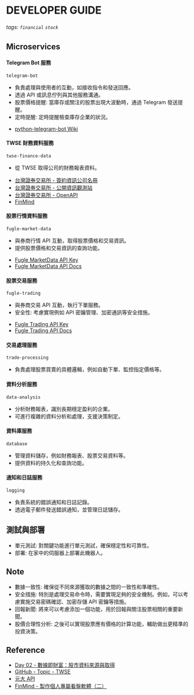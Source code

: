 # DEVELOPER GUIDE
###### tags: `financial` `stock`

## Microservices
#### Telegram Bot 服務
`telegram-bot`
* 負責處理與使用者的互動，如接收指令和發送回應。
* 透過 API 或訊息佇列與其他服務溝通。
* 股票價格提醒: 當庫存或關注的股票出現大波動時，通過 Telegram 發送提醒。
* 定時提醒: 定時提醒檢查庫存企業的狀況。
- [python-telegram-bot Wiki](https://github.com/python-telegram-bot/python-telegram-bot/wiki/Introduction-to-the-API)

#### TWSE 財務資料服務
`twse-finance-data`
* 從 TWSE 取得公司的財務報表資料。
- [台灣證券交易所 - 簽約資訊公司名冊](https://www.twse.com.tw/zh/products/information/list.html)
- [台灣證券交易所 - 公開資訊觀測站](https://mops.twse.com.tw/mops/web/index)
- [台灣證券交易所 - OpenAPI](https://openapi.twse.com.tw/)
- [FinMind](https://github.com/FinMind/FinMind)

#### 股票行情資料服務
`fugle-market-data`
* 與券商行情 API 互動，取得股票價格和交易資訊。
* 提供股票價格和交易資訊的查詢功能。
- [Fugle MarketData API Key](https://developer.fugle.tw/docs/key/)
- [Fugle MarketData API Docs](https://developer.fugle.tw/docs/data/http-api/getting-started)

#### 股票交易服務
`fugle-trading`
* 與券商交易 API 互動，執行下單服務。
* 安全性: 考慮實現例如 API 密鑰管理、加密通訊等安全措施。
- [Fugle Trading API Key](https://fugletradingapi.esunsec.com.tw/keys/apikey/APIKeyManagement)
- [Fugle Trading API Docs](https://developer.fugle.tw/docs/trading/reference/python)

#### 交易處理服務
`trade-processing`
* 負責處理股票買賣的具體邏輯，例如自動下單、監控指定價格等。

#### 資料分析服務
`data-analysis`
* 分析財務報表，識別長期穩定盈利的企業。
* 可進行複雜的資料分析和處理，支援決策制定。

#### 資料庫服務
`database`
* 管理資料儲存，例如財務報表、股票交易資料等。
* 提供資料的持久化和查詢功能。

#### 通知和日誌服務
`logging`
* 負責系統的錯誤通知和日誌記錄。
* 透過電子郵件發送錯誤通知，並管理日誌儲存。

## 測試與部署
- 單元測試: 對關鍵功能進行單元測試，確保穩定性和可靠性。
- 部署: 在家中的伺服器上部署此機器人。

## Note
- 數據一致性: 確保從不同來源獲取的數據之間的一致性和準確性。
- 安全措施: 特別是處理交易命令時，需要實現足夠的安全機制。例如，可以考慮實施交易密碼確認、加密存儲 API 密鑰等措施。
- 回報新聞: 將來可以考慮添加一個功能，用於回報與關注股票相關的重要新聞。
- 股價合理性分析: 之後可以實現股票應有價格的計算功能，輔助做出更精準的投資決策。

## Reference
* [Day 02 - 數據即財富：股市資料來源與取得 ](https://ithelp.ithome.com.tw/articles/10287328)
* [GitHub - Topic - TWSE](https://github.com/topics/twse)
* [元大 API](http://easywin.yuantafutures.com.tw/api/download.html)
* [FinMind - 製作個人專屬看盤軟體（二）](https://medium.com/finmind/%E8%A3%BD%E4%BD%9C%E5%80%8B%E4%BA%BA%E5%B0%88%E5%B1%AC%E7%9C%8B%E7%9B%A4%E8%BB%9F%E9%AB%94-%E4%BA%8C-27081ce44689)
